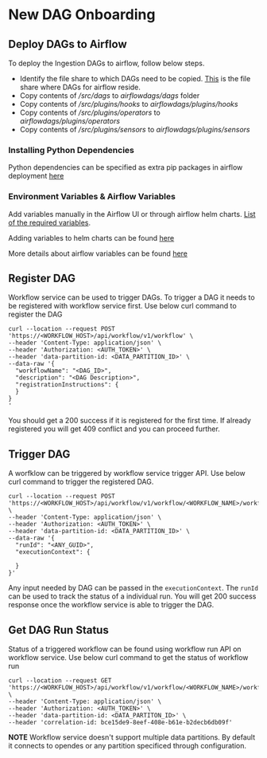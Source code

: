 # New DAG Onboarding

## Deploy DAGs to Airflow
To deploy the Ingestion DAGs to airflow, follow below steps.
- Identify the file share to which DAGs need to be copied. [This](https://community.opengroup.org/osdu/platform/deployment-and-operations/infra-azure-provisioning/-/blob/master/infra/templates/osdu-r3-mvp/service_resources/airflow.tf#L71) is the file share where DAGs for airflow reside.
- Copy contents of */src/dags* to *airflowdags/dags* folder
- Copy contents of */src/plugins/hooks* to *airflowdags/plugins/hooks*
- Copy contents of */src/plugins/operators* to *airflowdags/plugins/operators*
- Copy contents of */src/plugins/sensors* to *airflowdags/plugins/sensors*

### Installing Python Dependencies
Python dependencies can be specified as extra pip packages in airflow deployment [here](https://community.opengroup.org/osdu/platform/deployment-and-operations/infra-azure-provisioning/-/blob/master/charts/airflow/helm-config.yaml#L211)

### Environment Variables & Airflow Variables
Add variables manually in the Airflow UI or through airflow helm charts. [List of the required variables](#required-variables).

Adding variables to helm charts can be found [here](https://community.opengroup.org/osdu/platform/deployment-and-operations/infra-azure-provisioning/-/blob/master/charts/airflow/helm-config.yaml#L157)

More details about airflow variables can be found [here](https://airflow.apache.org/docs/apache-airflow/1.10.12/concepts.html?highlight=airflow_var#variables)

## Register DAG
Workflow service can be used to trigger DAGs. To trigger a DAG it needs to be registered with workflow service first. Use below curl command to register the DAG
```
curl --location --request POST 'https://<WORKFLOW_HOST>/api/workflow/v1/workflow' \
--header 'Content-Type: application/json' \
--header 'Authorization: <AUTH_TOKEN>' \
--header 'data-partition-id: <DATA_PARTITION_ID>' \
--data-raw '{
  "workflowName": "<DAG_ID>",
  "description": "<DAG Description>",
  "registrationInstructions": {
  }
}
'
```
You should get a 200 success if it is registered for the first time. If already registered you will get 409 conflict and you can proceed further.

## Trigger DAG
A worfklow can be triggered by workflow service trigger API. Use below curl command to trigger the registered DAG.
```
curl --location --request POST 'https://<WORKFLOW_HOST>/api/workflow/v1/workflow/<WORKFLOW_NAME>/workflowRun' \
--header 'Content-Type: application/json' \
--header 'Authorization: <AUTH_TOKEN>' \
--header 'data-partition-id: <DATA_PARTITION_ID>' \
--data-raw '{
  "runId": "<ANY_GUID>",
  "executionContext": {
    
  }
}'
```
Any input needed by DAG can be passed in the `executionContext`. The `runId` can be used to track the status of a individual run. You will get 200 success response once the workflow service is able to trigger the DAG.

## Get DAG Run Status
Status of a triggered workflow can be found using workflow run API on workflow service. Use below curl command to get the status of workflow run
```
curl --location --request GET 'https://<WORKFLOW_HOST>/api/workflow/v1/workflow/<WORKFLOW_NAME>/workflowRun/<WORKFLOW_RUN_ID>' \
--header 'Content-Type: application/json' \
--header 'Authorization: <AUTH_TOKEN>' \
--header 'data-partition-id: <DATA_PARTITON_ID>' \
--header 'correlation-id: bce15de9-8eef-408e-b61e-b2decb6db09f'
```

**NOTE** Workflow service doesn't support multiple data partitions. By default it connects to opendes or any partition specificed through configuration.